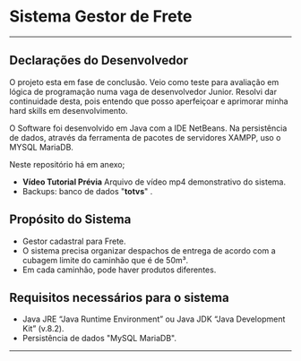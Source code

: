 # Sistema Gestor de Frete
---
## Declarações do Desenvolvedor

O projeto esta em fase de conclusão. Veio como teste para avaliação em lógica de programação numa vaga de desenvolvedor Junior. Resolvi dar continuidade desta, pois entendo que posso aperfeiçoar e aprimorar minha hard skills em desenvolvimento.

O Software foi desenvolvido em Java com a IDE NetBeans. Na persistência de dados, através da ferramenta de pacotes de servidores XAMPP, uso o MYSQL MariaDB.

Neste repositório há em anexo;
* **Vídeo Tutorial Prévia** Arquivo de vídeo mp4 demonstrativo do sistema.
* Backups: banco de dados "**totvs**" .

## Propósito do Sistema

* Gestor cadastral para Frete.
* O sistema precisa organizar despachos de entrega de acordo com a cubagem limite do caminhão que é de 50m³.
* Em cada caminhão, pode haver produtos diferentes.
 
## Requisitos necessários para o sistema

* Java JRE “Java Runtime Environment” ou Java JDK “Java Development Kit” (v.8.2).
* Persistência de dados "MySQL MariaDB".
---


